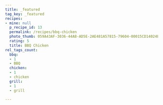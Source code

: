 ```yaml
---
title: _featured
tag_key: _featured
recipes:
- mine: null
  p_recipe_id: 13
  permalink: /recipes/bbq-chicken
  photo_thumb: 059A43AF-3036-44A8-AD5E-2AE481A57815-79604-00015CD14024E925.jpg
  rating: 5
  title: BBQ Chicken
rel_tags_count:
  bbq:
  - 1
  - BBQ
  chicken:
  - 1
  - chicken
  grill:
  - 1
  - grill

---
```

